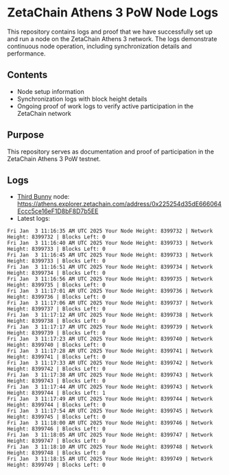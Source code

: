 # ZetaChain Athens 3 PoW Node Logs
This repository contains logs and proof that we have successfully set up and run a node on the ZetaChain Athens 3 network. The logs demonstrate continuous node operation, including synchronization details and performance.

## Contents
- Node setup information
- Synchronization logs with block height details
- Ongoing proof of work logs to verify active participation in the ZetaChain network

## Purpose
This repository serves as documentation and proof of participation in the ZetaChain Athens 3 PoW testnet.

## Logs

- [Third Bunny](https://thirdbunny.xyz/) node: https://athens.explorer.zetachain.com/address/0x225254d35dE666064Eccc5ce16eF1D8bF8D7b5EE
- Latest logs:
```
Fri Jan  3 11:16:35 AM UTC 2025 Your Node Height: 8399732 | Network Height: 8399732 | Blocks Left: 0
Fri Jan  3 11:16:40 AM UTC 2025 Your Node Height: 8399733 | Network Height: 8399733 | Blocks Left: 0
Fri Jan  3 11:16:45 AM UTC 2025 Your Node Height: 8399733 | Network Height: 8399733 | Blocks Left: 0
Fri Jan  3 11:16:51 AM UTC 2025 Your Node Height: 8399734 | Network Height: 8399734 | Blocks Left: 0
Fri Jan  3 11:16:56 AM UTC 2025 Your Node Height: 8399735 | Network Height: 8399735 | Blocks Left: 0
Fri Jan  3 11:17:01 AM UTC 2025 Your Node Height: 8399736 | Network Height: 8399736 | Blocks Left: 0
Fri Jan  3 11:17:06 AM UTC 2025 Your Node Height: 8399737 | Network Height: 8399737 | Blocks Left: 0
Fri Jan  3 11:17:12 AM UTC 2025 Your Node Height: 8399738 | Network Height: 8399738 | Blocks Left: 0
Fri Jan  3 11:17:17 AM UTC 2025 Your Node Height: 8399739 | Network Height: 8399739 | Blocks Left: 0
Fri Jan  3 11:17:23 AM UTC 2025 Your Node Height: 8399740 | Network Height: 8399740 | Blocks Left: 0
Fri Jan  3 11:17:28 AM UTC 2025 Your Node Height: 8399741 | Network Height: 8399741 | Blocks Left: 0
Fri Jan  3 11:17:33 AM UTC 2025 Your Node Height: 8399742 | Network Height: 8399742 | Blocks Left: 0
Fri Jan  3 11:17:38 AM UTC 2025 Your Node Height: 8399743 | Network Height: 8399743 | Blocks Left: 0
Fri Jan  3 11:17:44 AM UTC 2025 Your Node Height: 8399743 | Network Height: 8399744 | Blocks Left: 1
Fri Jan  3 11:17:49 AM UTC 2025 Your Node Height: 8399744 | Network Height: 8399744 | Blocks Left: 0
Fri Jan  3 11:17:54 AM UTC 2025 Your Node Height: 8399745 | Network Height: 8399745 | Blocks Left: 0
Fri Jan  3 11:18:00 AM UTC 2025 Your Node Height: 8399746 | Network Height: 8399746 | Blocks Left: 0
Fri Jan  3 11:18:05 AM UTC 2025 Your Node Height: 8399747 | Network Height: 8399747 | Blocks Left: 0
Fri Jan  3 11:18:10 AM UTC 2025 Your Node Height: 8399748 | Network Height: 8399748 | Blocks Left: 0
Fri Jan  3 11:18:15 AM UTC 2025 Your Node Height: 8399749 | Network Height: 8399749 | Blocks Left: 0
```
